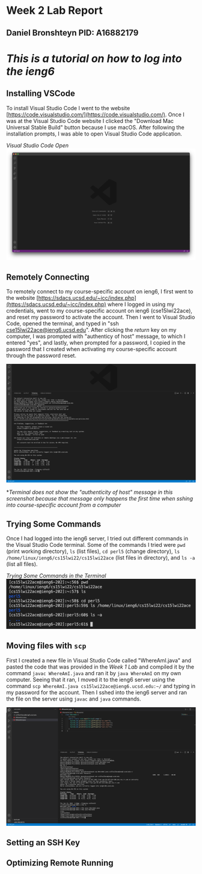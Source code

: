 # Week 2 Lab Report 
**Daniel Bronshteyn**
**PID: A16882179**
---

# *This is a tutorial on how to log into the ieng6*


## Installing VSCode

To install Visual Studio Code I went to the website [https://code.visualstudio.com/](https://code.visualstudio.com/). Once I was at the Visual Studio Code website I clicked the "Download Mac Universal Stable Build" button because I use macOS. After following the installation prompts, I was able to open Visual Studio Code application. 

*Visual Studio Code Open*
![Visual Studio Code Open](Visual%20Studio%20Code%20Open.png)


## Remotely Connecting

To remotely connect to my course-specific account on ieng6, I first went to the website [https://sdacs.ucsd.edu/~icc/index.php](https://sdacs.ucsd.edu/~icc/index.php) where I logged in using my credentials, went to my course-specific account on ieng6 (cse15lwi22ace), and reset my password to activate the account. Then I went to Visual Studio Code, opened the terminal, and typed in "ssh cse15lwi22ace@ieng6.ucsd.edu". After clicking the *return* key on my computer, I was prompted with "authenticy of host" message, to which I entered "yes", and lastly, when prompted for a password, I copied in the password that I created when activating my course-specific account through the password reset. 

![Remotely Connecting](Remotely%20Connecting.png)

**Terminal does not show the "authenticity of host" message in this screenshot because that message only happens the first time when sshing into course-specific account from a computer* 

## Trying Some Commands

Once I had logged into the ieng6 server, I tried out different commands in the Visual Studio Code terminal. Some of the commands I tried were  `pwd` (print working directory), `ls` (list files), `cd perl5` (change directory), `ls /home/linux/ieng6/cs15lwi22/cs15lwi22ace` (list files in directory), and `ls -a` (list all files). 

*Trying Some Commands in the Terminal*
![Trying Some Commands](Trying%20Some%20Commands.png)

## Moving files with `scp`

First I created a new file in Visual Studio Code called "WhereAmI.java" and pasted the code that was provided in the *Week 1 Lab* and compiled it by the command `javac WhereAmI.java` and ran it by `java WhereAmI` on my own computer. Seeing that it ran, I moved it to the ieng6 server using the command `scp WhereAmI.java cs15lwi22ace@ieng6.ucsd.edu:~/` and typing in my password for the account. Then I sshed into the ieng6 server and ran the file on the server using `javac` and `java` commands. 

![Moving files with scp](Moving%20files%20with%20scp.png)


## Setting an SSH Key


## Optimizing Remote Running



